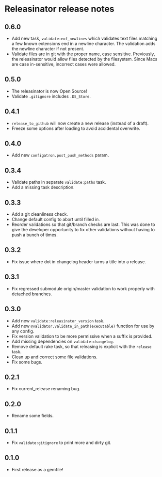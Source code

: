 Releasinator release notes
==========================

0.6.0
-----
* Add new task, `validate:eof_newlines` which validates text files matching a few known extensions end in a newline character.  The validation adds the newline character if not present.
* Validate files are in git with the proper name, case sensitive.  Previously, the releasinator would allow files detected by the filesystem.  Since Macs are case in-sensitive, incorrect cases were allowed.

0.5.0
-----
* The releasinator is now Open Source!
* Validate `.gitignore` includes `.DS_Store`.

0.4.1
-----
* `release_to_github` will now create a new release (instead of a draft).
* Freeze some options after loading to avoid accidental overwrite.

0.4.0
-----
* Add new `configatron.post_push_methods` param.

0.3.4
-----
* Validate paths in separate `validate:paths` task.
* Add a missing task description.

0.3.3
-----
* Add a git cleanliness check.
* Change default config to abort until filled in.
* Reorder validations so that git/branch checks are last.  This was done to give the developer opportunity to fix other validations without having to push a bunch of times.

0.3.2
-----
* Fix issue where dot in changelog header turns a title into a release.

0.3.1
-----
* Fix regressed submodule origin/master validation to work properly with detached branches.

0.3.0
-----
* Add new `validate:releasinator_version` task.
* Add new `@validator.validate_in_path(executable)` function for use by any config.
* Fix version validation to be more permissive when a suffix is provided.
* Add missing dependencies on `validate:changelog`.
* Remove default rake task, so that releasing is explicit with the `release` task.
* Clean up and correct some file validations.
* Fix some bugs.

0.2.1
-----
* Fix current_release renaming bug.

0.2.0
-----
* Rename some fields.

0.1.1
-----
* Fix `validate:gitignore` to print more and dirty git.

0.1.0
-----
* First release as a gemfile!
